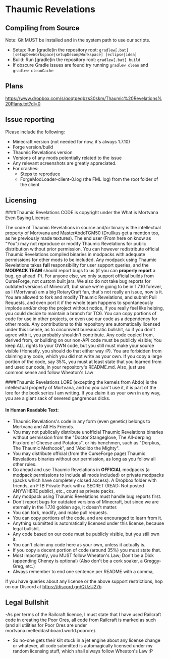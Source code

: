 Thaumic Revelations
========

## Compiling from Source
Note: Git MUST be installed and in the system path to use our scripts.
* Setup: Run [gradle]in the repository root: `gradlew[.bat] [setupDevWorkspace|setupDecompWorkspace] [eclipse|idea]`
* Build: Run [gradle]in the repository root: `gradlew[.bat] build`
* If obscure Gradle issues are found try running `gradlew clean` and `gradlew cleanCache`

## Plans

https://www.dropbox.com/s/qoqtpeqbzs30skm/Thaumic%20Revelations%20Plans.txt?dl=0

## Issue reporting
Please include the following:

* Minecraft version (not needed for now, it's always 1.7.10)
* Forge version/build
* Thaumic Revelations version
* Versions of any mods potentially related to the issue 
* Any relevant screenshots are greatly appreciated.
* For crashes:
	* Steps to reproduce
	* ForgeModLoader-client-0.log (the FML log) from the root folder of the client

## Licensing
####Thaumic Revelations CODE is copyright under the What is Mortvana Even Saying License:

The code of Thaumic Revelations in source and/or binary is the intellectual property of Mortvana and MasterAbdoTGM50 (Drullkus get a mention too, as he previously made textures). The end user (From here on know as "You") may not reproduce or modify Thaumic Revelations for public distribution without prior permission. You can however redistribute official Thaumic Revelations compiled binaries in modpacks with adequate permissions for other mods to be included. Any modpack using Thaumic Revelations takes **full** responsibility for user support queries, and the **MODPACK TEAM** should report bugs to us (if you can **properly report** a bug, go ahead :P). For anyone else, we only support official builds from CurseForge, not custom built jars. We also do not take bug reports for outdated versions of Minecraft, but since we're going to be in 1.7.10 forever, as I (Mortvana) am a big RotaryCraft fan, that's not really an issue, now is it. You are allowed to fork and modify Thaumic Revelations, and submit Pull Requests, and even port it if the whole team happens to spontaneously implode and/or drop the project without notice, if you really feel like helping, you could decide to maintain a branch for TC6. You can copy portions of code for use in other projects, or even use our code as a dependency for other mods. Any contributions to this repository are automatically licensed under this license, as to circumvent bureaucratic bullshit, so if you don't agree with it, you probably shouldn't contribute. Any code copied from, derived from, or building on our non-API code must be publicly visible; You keep ALL rights to your OWN code, but you still must make your source visible (Honestly, you should do that either way :P). You are forbidden from claiming any code, which you did not write as your own. If you copy a large portion of the code, say 35%, you must at least state that you learned from and used our code, in your repository's README.md. Also, just use common sense and follow Wheaton's Law

####Thaumic Revelations LORE (excepting the kernels from Abdo) is the intellectual property of Mortvana, and no you can't use it, it is part of the lore for the book series I am writing. If you claim it as your own in any way, you are a giant sack of severed gangrenous dicks.

#### In Human Readable Text:

- Thaumic Revelations's code in any form (even genetic) belongs to Mortvana and All His Friends.
- You may not publically distribute unofficial Thaumic Revelations binaries without permission from the "Doctor Stangeglove, The All-derping Fluxlord of Cheese and Potatoes", or his henchmen, such as "Derpkus, The Thaumic Methcook", and "Abdildo the Mighty".
- You may distribute official (from the CurseForge page) Thaumic Revelations binaries without our permission, as long as you follow all other rules.
- Go ahead and use Thaumic Revelations in **OFFICIAL** modpacks (a modpack permissions to include all mods included) or private modpacks (packs which have completely closed access). A Dropbox folder with friends, an FTB Private Pack with a SECRET (READ: Not posted ANYWHERE public), etc., count as private packs.
- Any modpack using Thaumic Revelations must handle bug reports first.
- Don't report bugs for outdated versions of Minecraft, but since we are eternally in the 1.7.10 golden age, it doesn't matter.
- You can fork, modify, and make pull requests.
- You can copy portions of the code, and are encouraged to learn from it.
- Anything submitted is automatically licensed under this license, because legal bullshit.
- Any code based on our code must be publicly visible, but you still own it.
- You can't claim any code here as your own, unless it actually is.
- If you copy a decent portion of code (around 35%) you must state that.
- Most importantly, you MUST follow Wheaton's Law; Don't be a Dick (appending Cheney is optional) (Also don't be a cork soaker, a Greggy-Greg, etc.)
- Always remember to end one sentence per README with a comma,

If you have queries about any license or the above support restrictions, hop on our Discord at https://discord.gg/QUzU27b

## Legal Bullshit

-As per terms of the Railcraft licence, I must state that I have used Railcraft code in creating the Poor Ores, all code from Railcraft is marked as such (and all utilities for Poor Ores are under mortvana.melteddashboard.world.poorore).
- So no-one gets their kilt stuck in a jet engine about any license change or whatever, all code submitted is automagically licensed under my random licensing stuff, which shall always follow Wheaton's Law :P